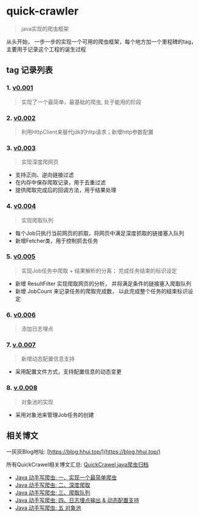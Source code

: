 # quick-crawler
> java实现的爬虫框架

从头开始， 一步一步的实现一个可用的爬虫框架，每个地方加一个里程碑的tag，主要用于记录这个工程的诞生过程



## tag 记录列表

### 1. [v0.001](https://github.com/liuyueyi/quick-crawler/releases/tag/v0.001)

> 实现了一个最简单，最基础的爬虫, 处于能用的阶段


### 2. [v0.002](https://github.com/liuyueyi/quick-crawler/releases/tag/v0.002)

> 利用HttpClient来替代jdk的http请求；新增http参数配置


### 3. [v0.003](https://github.com/liuyueyi/quick-crawler/releases/tag/v0.003)

> 实现深度爬网页

- 支持正向、逆向链接过滤
- 在内存中保存爬取记录，用于去重过滤
- 提供爬取完成后的回调方法，用于结果处理


### 4. [v0.004](https://github.com/liuyueyi/quick-crawler/releases/tag/v0.004)

> 实现爬取队列

- 每个Job只执行当前网页的抓取，将网页中满足深度抓取的链接塞入队列
- 新增Fetcher类，用于控制抓去任务


### 5. [v0.005](https://github.com/liuyueyi/quick-crawler/releases/tag/v0.005)

> 实现Job任务中爬取 + 结果解析的分离； 完成任务结束的标识设定

- 新增 ResultFilter 实现爬取网页的分析， 并将满足条件的链接塞入爬取队列
- 新增 JobCount 来记录任务的爬取完成数， 以此完成整个任务的结束标识设定


### 6. [v0.006](https://github.com/liuyueyi/quick-crawler/releases/tag/v0.006)

> 添加日志埋点


### 7. [v.0.007](https://github.com/liuyueyi/quick-crawler/releases/tag/v0.007)

> 新增动态配置信息支持

- 采用配置文件方式，支持配置信息的动态变更

### 8. [v.0.008](https://github.com/liuyueyi/quick-crawler/releases/tag/v0.008)

> 对象池的实现

- 采用对象池来管理Job任务的创建

## 相关博文

一灰灰Blog地址: [https://blog.hhui.top/](https://blog.hhui.top/)

所有QuickCrawel相关博文汇总: [QuickCrawel java爬虫归档](https://blog.hhui.top/hexblog/categories/%E6%8A%80%E6%9C%AF/Quick%E7%B3%BB%E5%88%97%E9%A1%B9%E7%9B%AE/QuickCrawler/)

- [Java 动手写爬虫: 一、实现一个最简单爬虫](https://blog.hhui.top/hexblog/2017/06/27/Java-%E5%8A%A8%E6%89%8B%E5%86%99%E7%88%AC%E8%99%AB-%E4%B8%80%E3%80%81%E5%AE%9E%E7%8E%B0%E4%B8%80%E4%B8%AA%E6%9C%80%E7%AE%80%E5%8D%95%E7%88%AC%E8%99%AB/)
- [Java 动手写爬虫: 二、深度爬取](https://blog.hhui.top/hexblog/2017/06/30/Java-%E5%8A%A8%E6%89%8B%E5%86%99%E7%88%AC%E8%99%AB-%E4%BA%8C%E3%80%81-%E6%B7%B1%E5%BA%A6%E7%88%AC%E5%8F%96/)
- [Java 动手写爬虫: 三、爬取队列](https://blog.hhui.top/hexblog/2017/07/07/Java-%E5%8A%A8%E6%89%8B%E5%86%99%E7%88%AC%E8%99%AB-%E4%B8%89%E3%80%81%E7%88%AC%E5%8F%96%E9%98%9F%E5%88%97/)
- [Java 动手写爬虫: 四、日志埋点输出 & 动态配置支持](https://blog.hhui.top/hexblog/2017/07/27/Java-%E5%8A%A8%E6%89%8B%E5%86%99%E7%88%AC%E8%99%AB-%E5%9B%9B%E3%80%81%E6%97%A5%E5%BF%97%E5%9F%8B%E7%82%B9%E8%BE%93%E5%87%BA-%E5%8A%A8%E6%80%81%E9%85%8D%E7%BD%AE%E6%94%AF%E6%8C%81/)
- [Java 动手写爬虫: 五 对象池](https://blog.hhui.top/hexblog/2017/08/06/Java-%E5%8A%A8%E6%89%8B%E5%86%99%E7%88%AC%E8%99%AB-%E4%BA%94-%E5%AF%B9%E8%B1%A1%E6%B1%A0/)
